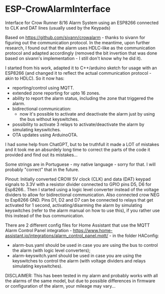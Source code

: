 # ESP-CrowAlarmInterface
Interface for Crow Runner 8/16 Alarm System using an ESP8266 connected to CLK and DAT lines (usually used by the Keypads)

Based on https://github.com/sivann/crowalarm - thanks to sivann for figuring out the communication protocol.
In the meantime, upon further research, I found out that the alarm uses HDLC-like as the communication protocol and adapted accordingly (removed the bit invertion that was done based on sivann's implementation - I still don't know why he did it).

I started from his work, adapted it to C++/arduino sketch for usage with an ESP8266 (and changed it to reflect the actual communication protocol - akin to HDLC).
So it now has:
- reporting/control using MQTT.
- extended zone reporting for upto 16 zones.
- ability to report the alarm status, including the zone that triggered the alarm.
- bidirectional communication:
  - now it's possible to activate and deactivate the alarm just by using the bus without keyswitches.
- possibility to activate 3 relays to activate/deactivate the alarm by simulating keyswitches.
- OTA updates using ArduinoOTA.

I had some help from ChatGPT, but to be truthfull it made a LOT of mistakes and it took me an absurdely long time to correct the parts of the code it provided and find out its mistakes...

Some strings are in Portuguese - my native language - sorry for that. I will probably "correct" that in the future.

Pinout: Initially converted CROW 5V clock (CLK) and data (DAT) keypad signals to 3.3V with a resistor divider connected to GPIO pins D5, D6 for Esp8266.. Then I started using a logic level converter instead of the voltage dividers to allow for bidirectional communication.
Also connected crow NEG to Esp8266 GND.
Pins D1, D2 and D7 can be connected to relays that get activated for 1 second, activating/disarming the alarm by simulating keyswitches (refer to the alarm manual on how to use this), if you rather use this instead of the bus communication.

There are 2 different config files for Home Assistant that use the MQTT Alarm Control Panel integration - https://www.home-assistant.io/integrations/alarm_control_panel.mqtt/ - in the folder HAConfig:
- alarm-bus.yaml should be used in case you are using the bus to control the alarm (with logic level converters);
- alarm-keyswitch.yaml should be used in case you are using the keyswitches to control the alarm (with voltage dividers and relays simulating keyswitches).

DISCLAIMER: This has been tested in my alarm and probably works with all the alarms of the same model, but due to possible differences in firmware or configuration of the alarm, your mileage may vary...
